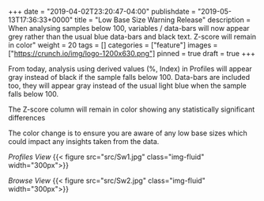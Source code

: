 +++
date = "2019-04-02T23:20:47-04:00"
publishdate = "2019-05-13T17:36:33+0000"
title = "Low Base Size Warning Release"
description = When analysing samples below 100, variables / data-bars will now appear grey rather than the usual blue data-bars and black text. Z-score will remain in color"
weight = 20
tags = []
categories = ["feature"]
images = ["https://crunch.io/img/logo-1200x630.png"]
pinned = true
draft = true
+++

From today, analysis using derived values (%, Index) in Profiles will appear gray instead of black if the sample falls below 100. Data-bars are included too, they will appear gray instead of the usual light blue when the sample falls below 100. 

The Z-score column will remain in color showing any statistically significant differences 

The color change is to ensure you are aware of any low base sizes which could impact any insights taken from the data.

*Profiles View*
{{< figure src="src/Sw1.jpg" class="img-fluid" width="300px">}}

*Browse View*
{{< figure src="src/Sw2.jpg" class="img-fluid" width="300px">}}

